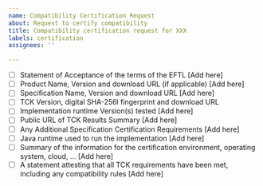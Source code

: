 ```yaml
---
name: Compatibility Certification Request
about: Request to certify compatibility
title: Compatibility certification request for XXX
labels: certification
assignees: ''

---
```


- [ ] Statement of Acceptance of the terms of the EFTL
  [Add here]
- [ ] Product Name, Version and download URL (if applicable)
  [Add here]
- [ ] Specification Name, Version and download URL
  [Add here]
- [ ] TCK Version, digital SHA-256l fingerprint and download URL
  <Add here>
- [ ] Implementation runtime Version(s) tested
  [Add here]
- [ ] Public URL of TCK Results Summary
  [Add here]
- [ ] Any Additional Specification Certification Requirements
  [Add here]
- [ ] Java runtime used to run the implementation
  [Add here]
- [ ] Summary of the information for the certification environment, operating system, cloud, ...
  [Add here]
- [ ] A statement attesting that all TCK requirements have been met, including any compatibility rules
  [Add here]
